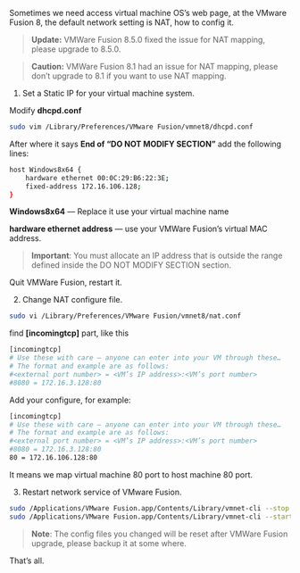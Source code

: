 Sometimes we need access virtual machine OS’s web page, at the VMware Fusion 8, the default network setting is NAT, how to config it.

>**Update:** VMWare Fusion 8.5.0 fixed the issue for NAT mapping, please upgrade to 8.5.0.

>**Caution:** VMWare Fusion 8.1 had an issue for NAT mapping, please don’t upgrade to 8.1 if you want to use NAT mapping.

1. Set a Static IP for your virtual machine system.

Modify **dhcpd.conf**
```Bash
sudo vim /Library/Preferences/VMware Fusion/vmnet8/dhcpd.conf
```

After where it says **End of “DO NOT MODIFY SECTION”** add the following lines:

```Bash
host Windows8x64 {
    hardware ethernet 00:0C:29:B6:22:3E;
    fixed-address 172.16.106.128;
}
```

**Windows8x64** — Replace it use your virtual machine name

**hardware ethernet address** — use your VMWare Fusion’s virtual MAC address.

>**Important**: You must allocate an IP address that is outside the range defined inside the DO NOT MODIFY SECTION section.

Quit VMWare Fusion, restart it.

2. Change NAT configure file.

```Bash
sudo vi /Library/Preferences/VMware Fusion/vmnet8/nat.conf
```

find **[incomingtcp]** part, like this

```Bash
[incomingtcp]
# Use these with care — anyone can enter into your VM through these…
# The format and example are as follows:
#<external port number> = <VM’s IP address>:<VM’s port number>
#8080 = 172.16.3.128:80
```

Add your configure, for example:

```Bash
[incomingtcp]
# Use these with care — anyone can enter into your VM through these…
# The format and example are as follows:
#<external port number> = <VM’s IP address>:<VM’s port number>
#8080 = 172.16.3.128:80
80 = 172.16.106.128:80
```

It means we map virtual machine 80 port to host machine 80 port.

3. Restart network service of VMware Fusion.

```Bash
sudo /Applications/VMware Fusion.app/Contents/Library/vmnet-cli --stop
sudo /Applications/VMware Fusion.app/Contents/Library/vmnet-cli --start
```
>**Note**: The config files you changed will be reset after VMWare Fusion upgrade, please backup it at some where.

That’s all.

